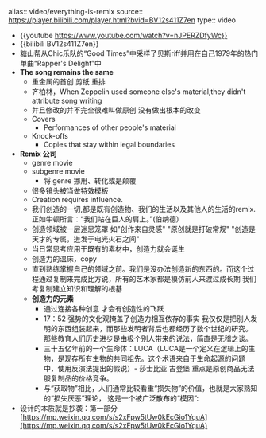 alias:: video/everything-is-remix
source:: https://player.bilibili.com/player.html?bvid=BV12s411Z7en
type:: video
- {{youtube https://www.youtube.com/watch?v=nJPERZDfyWc}}
- {{bilibili BV12s411Z7en}}
- 糖山帮从Chic乐队的“Good Times”中采样了贝斯riff并用在自己1979年的热门单曲“Rapper's Delight”中
- **The song remains the same**
  - 重金属的首创 剪纸 重排
  - 齐柏林，When Zeppelin used someone else's material,they didn't attribute song writing
  - 并且修改的并不完全很难叫做原创 没有做出根本的改变
  - Covers
    - Performances of other people's material
  - Knock-offs
    - Copies that stay within legal boundaries
- **Remix 公司**
  - genre movie
  - subgenre movie
    - 将 genre 挪用、转化或是颠覆
  - 很多镜头被当做特效模板
  - Creation requires influence.
  - 我们创造的一切,都是既有创造物、我们的生活以及其他人的生活的remix. 正如牛顿所言：“我们站在巨人的肩上。”(伯纳德）
  - 创造领域被一层迷思笼罩 如"创作来自灵感" "原创就是打破常规" "创造是天才的专属，迸发于电光火石之间"
  - 当日常思考应用于既有的素材中，创造力就会诞生
  - 创造力的温床，copy
  - 直到熟练掌握自己的领域之前。我们是没办法创造新的东西的。而这个过程通过复制来完成比方说，所有的艺术家都是模仿前人来渡过成长期 我们考复制建立知识和理解的根基
  - **创造力的元素**
    - 通过连接各种创意 才会有创造性的飞跃
    - 17：52
              强势的文化观掩盖了创造力相互依存的事实
              我仅仅是把别人发明的东西组装起来，而那些发明者背后也都经历了数个世纪的研究。
              那些教育人们历史进步是由极个别人带来的说法，简直是无稽之谈。
    - 三十五亿年前的一个生命体：LUCA（LUCA是一个定义在逻辑上的生物，是现存所有生物的共同祖先。这个术语来自于生命起源的问题中，使用反演法提出的假说）- 莎士比亚 古登堡
              重点是原创商品无法服复制品的价格竞争。
    - 与“获取物”相比，人们通常比较看重“损失物”的价值，也就是大家熟知的“损失厌恶”理论， 这是一个被广泛散布的“模因”:
- 设计的本质就是抄袭：第一部分 [https://mp.weixin.qq.com/s/s2xFpw5tUw0kEcGio1YquA](https://mp.weixin.qq.com/s/s2xFpw5tUw0kEcGio1YquA)